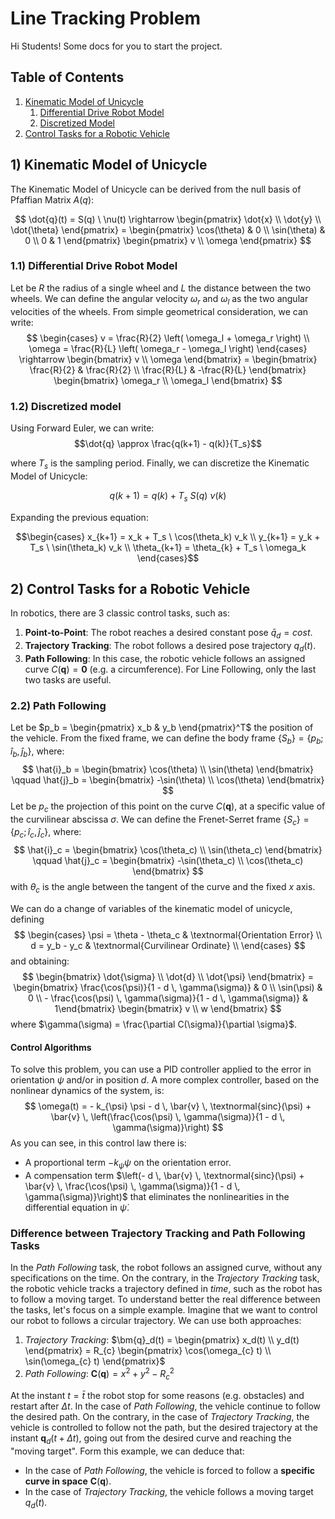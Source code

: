 # Line Tracking Problem
Hi Students! Some docs for you to start the project.
## Table of Contents
1. [Kinematic Model of Unicycle](#1-kinematic-model-of-unicycle)
    1. [Differential Drive Robot Model](#11-differential-drive-robot-model)
    2. [Discretized Model](#12-discretized-model)
2. [Control Tasks for a Robotic Vehicle](#2-control-tasks-for-a-robotic-vehicle)

## 1) Kinematic Model of Unicycle
The Kinematic Model of Unicycle can be derived from the null basis of Pfaffian Matrix $A(q)$:

$$ 
\dot{q}(t) = S(q) \ \nu(t) \rightarrow 
\begin{pmatrix} 
\dot{x} \\
\dot{y} \\
\dot{\theta} \end{pmatrix} = \begin{pmatrix} 
                                \cos(\theta) & 0 \\
                                \sin(\theta) & 0 \\
                                0 & 1 
                            \end{pmatrix}
                                        \begin{pmatrix}
                                            v \\
                                            \omega
                                        \end{pmatrix}
$$

### 1.1) Differential Drive Robot Model
Let be $R$ the radius of a single wheel and $L$ the distance between the two wheels. We can define the angular velocity $\omega_r$ and $\omega_l$ as the two angular velocities of the wheels. From simple geometrical consideration, we can write:
$$
\begin{cases}
v       = \frac{R}{2} \left( \omega_l + \omega_r \right) \\
\omega  = \frac{R}{L} \left( \omega_r - \omega_l \right)
\end{cases} \rightarrow \begin{bmatrix} v \\ \omega \end{bmatrix} = \begin{bmatrix} \frac{R}{2} & \frac{R}{2} \\  \frac{R}{L} & -\frac{R}{L} \end{bmatrix} \begin{bmatrix} \omega_r \\ \omega_l \end{bmatrix}
$$

### 1.2) Discretized model
Using Forward Euler, we can write:
$$\dot{q} \approx \frac{q(k+1) - q(k)}{T_s}$$

where $T_s$ is the sampling period. Finally, we can discretize the Kinematic Model of Unicycle:

$$q(k + 1) = q(k) + T_s \ S(q) \ \nu(k)$$

Expanding the previous equation:

$$\begin{cases}
x_{k+1} = x_k + T_s \ \cos(\theta_k) v_k \\
y_{k+1} = y_k + T_s \ \sin(\theta_k) v_k \\
\theta_{k+1} = \theta_{k} + T_s \ \omega_k
\end{cases}$$

## 2) Control Tasks for a Robotic Vehicle
In robotics, there are 3 classic control tasks, such as:
1. **Point-to-Point**: The robot reaches a desired constant pose $\bar{q}_d = cost$.
2. **Trajectory Tracking**: The robot follows a desired pose trajectory $q_{d}(t)$.
3. **Path Following**: In this case, the robotic vehicle follows an assigned curve $C(\bm{q}) = \bm{0}$ (e.g. a circumference).
For Line Following, only the last two tasks are useful.

### 2.2) Path Following
Let be $p_b = \begin{pmatrix} x_b & y_b \end{pmatrix}^T$ the position of the vehicle. From the fixed frame, we can define the body frame $\{S_{b}\} = \{p_b; \, \hat{i}_b, \hat{j}_b\}$, where:
$$
\hat{i}_b = \begin{bmatrix} \cos(\theta) \\ \sin(\theta) \end{bmatrix} \qquad \hat{j}_b = \begin{bmatrix} -\sin(\theta) \\ \cos(\theta) \end{bmatrix} 
$$
Let be $p_c$ the projection of this point on the curve $C(\bm{q})$, at a specific value of the curvilinear abscissa $\sigma$. We can define the Frenet-Serret frame $\{S_{c}\} = \{p_c; \, \hat{i}_c, \hat{j}_c\}$, where:
$$
\hat{i}_c = \begin{bmatrix} \cos(\theta_c) \\ \sin(\theta_c) \end{bmatrix} \qquad \hat{j}_c = \begin{bmatrix} -\sin(\theta_c) \\ \cos(\theta_c) \end{bmatrix} 
$$
with $\theta_c$ is the angle between the tangent of the curve and the fixed $x$ axis.

We can do a change of variables of the kinematic model of unicycle, defining
$$
\begin{cases}
\psi = \theta - \theta_c & \textnormal{Orientation Error} \\
d = y_b - y_c & \textnormal{Curvilinear Ordinate} \\
\end{cases}
$$
and obtaining:
$$
\begin{bmatrix} \dot{\sigma} \\ \dot{d} \\ \dot{\psi}  \end{bmatrix} = \begin{bmatrix} \frac{\cos(\psi)}{1 - d \, \gamma(\sigma)} & 0 \\ \sin(\psi) & 0 \\ - \frac{\cos(\psi) \, \gamma(\sigma)}{1 - d \, \gamma(\sigma)} & 1\end{bmatrix} \begin{bmatrix} v \\ w \end{bmatrix}
$$
where $\gamma(\sigma) = \frac{\partial C(\sigma)}{\partial \sigma}$. 

#### Control Algorithms
To solve this problem, you can use a PID controller applied to the error in orientation $\psi$ and/or in position $d$. A more complex controller, based on the nonlinear dynamics of the system, is:
$$
\omega(t) = - k_{\psi} \psi - d \, \bar{v} \, \textnormal{sinc}(\psi) + \bar{v} \, \left(\frac{\cos(\psi) \, \gamma(\sigma)}{1 - d \, \gamma(\sigma)}\right)
$$
As you can see, in this control law there is:
- A proportional term $-k_{\psi} \psi$ on the orientation error.
- A compensation term $\left(- d \, \bar{v} \, \textnormal{sinc}(\psi) + \bar{v} \, \frac{\cos(\psi) \, \gamma(\sigma)}{1 - d \, \gamma(\sigma)}\right)$ that eliminates the nonlinearities in the differential equation in $\dot{\psi}$.


### Difference between Trajectory Tracking and Path Following Tasks
In the *Path Following* task, the robot follows an assigned curve, without any specifications on the time. On the contrary, in the *Trajectory Tracking* task, the robotic vehicle tracks a trajectory defined in *time*, such as the robot has to follow a moving target.
 To understand better the real difference between the tasks, let's focus on a simple example. Imagine that we want to control our robot to follows a circular trajectory. We can use both approaches:
1. *Trajectory Tracking*: $\bm{q}_d(t) = \begin{pmatrix} x_d(t) \\ y_d(t) \end{pmatrix} = R_{c} \begin{pmatrix} \cos(\omega_{c} t) \\ \sin(\omega_{c} t) \end{pmatrix}$
2. *Path Following*: $\bm{C}(\bm{q}) = x^2 + y^2 - R_{c}^2$

At the instant $t = \bar{t}$ the robot stop for some reasons (e.g. obstacles) and restart after $\Delta t$. In the case of *Path Following*, the vehicle continue to follow the desired path. On the contrary, in the case of *Trajectory Tracking*, the vehicle is controlled to follow not the path, but the desired trajectory at the instant $\bm{q}_d(t + \Delta t)$, going out from the desired curve and reaching the "moving target". Form this example, we can deduce that:
- In the case of *Path Following*, the vehicle is forced to follow a **specific curve in space** $\bm{C}(\bm{q})$.
- In the case of *Trajectory Tracking*, the vehicle follows a moving target $q_d(t)$.
